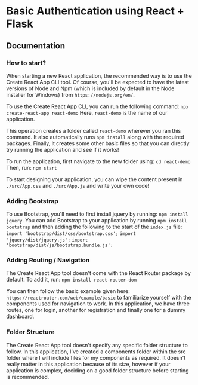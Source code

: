 # Basic Authentication using React + Flask

## Documentation
### How to start?
When starting a new React application, the recommended way is to use the Create React App CLI tool. Of course, you'll be expected to have the latest versions of Node and Npm (which is included by default in the Node installer for Windows) from `https://nodejs.org/en/`.

To use the Create React App CLI, you can run the following command: `npx create-react-app react-demo`
Here, `react-demo` is the name of our application.

This operation creates a folder called `react-demo` wherever you ran this command. It also automatically runs `npm install` along with the required packages. Finally, it creates some other basic files so that you can directly try running the application and see if it works!

To run the application, first navigate to the new folder using: `cd react-demo`
Then, run: `npm start`

To start designing your application, you can wipe the content present in `./src/App.css` and `./src/App.js` and write your own code!

### Adding Bootstrap
To use Bootstrap, you'll need to first install jquery by running: `npm install jquery`.
You can add Bootstrap to your application by running `npm install bootstrap` and then adding the following to the start of the `index.js` file:
`import 'bootstrap/dist/css/bootstrap.css';`
`import 'jquery/dist/jquery.js';`
`import 'bootstrap/dist/js/bootstrap.bundle.js';`

### Adding Routing / Navigation
The Create React App tool doesn't come with the React Router package by default. To add it, run:
`npm install react-router-dom`

You can then follow the basic example given here: `https://reactrouter.com/web/example/basic` to familiarize yourself with the components used for navigation to work. In this application, we have three routes, one for login, another for registration and finally one for a dummy dashboard.

### Folder Structure
The Create React App tool doesn't specify any specific folder structure to follow. In this application, I've created a components folder within the src folder where I will include files for my components as required. It doesn't really matter in this application because of its size, however if your application is complex, deciding on a good folder structure before starting is recommended.

